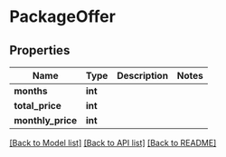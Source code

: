 # PackageOffer

## Properties
Name | Type | Description | Notes
------------ | ------------- | ------------- | -------------
**months** | **int** |  | 
**total_price** | **int** |  | 
**monthly_price** | **int** |  | 

[[Back to Model list]](../README.md#documentation-for-models) [[Back to API list]](../README.md#documentation-for-api-endpoints) [[Back to README]](../README.md)


